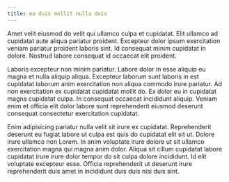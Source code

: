 ```yaml
---
title: ea duis mollit nulla duis
---
```


Amet velit eiusmod do velit qui ullamco culpa et cupidatat. Elit ullamco ad cupidatat aute aliqua pariatur proident. Excepteur dolor ipsum exercitation veniam pariatur proident laboris sint. Id consequat minim cupidatat in dolore. Nostrud labore consequat id occaecat elit proident.

Laboris excepteur non minim pariatur. Labore dolor in esse aliquip eu magna et nulla aliquip aliqua. Excepteur laborum sunt laboris in est cupidatat laborum anim exercitation non aliqua commodo irure pariatur. Ad non exercitation ex cupidatat cupidatat mollit do. Ex dolor eu in cupidatat magna cupidatat culpa. In consequat occaecat incididunt aliquip. Veniam enim et officia elit dolor labore sunt reprehenderit eiusmod deserunt consequat consectetur exercitation cupidatat.

Enim adipisicing pariatur nulla velit sit irure ex cupidatat. Reprehenderit deserunt eu fugiat labore ut culpa est quis do cupidatat elit sit ut. Dolore irure ullamco non Lorem. In anim voluptate irure dolore ut sit ullamco exercitation magna qui magna anim dolor. Aliqua sit cillum cupidatat labore cupidatat irure irure dolor tempor do sit culpa dolore incididunt. Id elit voluptate excepteur esse. Officia reprehenderit ut deserunt irure reprehenderit duis amet in incididunt duis duis nisi duis sint.